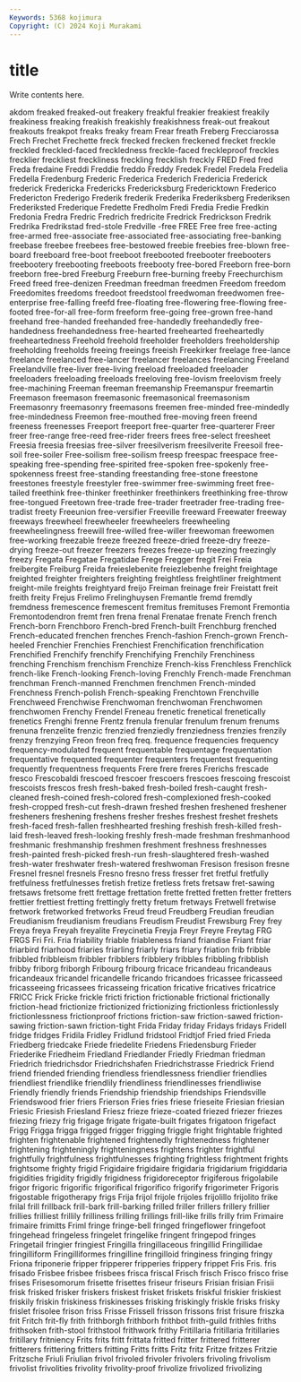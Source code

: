 ```yaml
---
Keywords: 5368 kojimura
Copyright: (C) 2024 Koji Murakami
---
```


# title

Write contents here.



akdom freaked freaked-out freakery
freakful freakier freakiest freakily freakiness freaking freakish freakishly freakishness freak-out
freakout freakouts freakpot freaks freaky fream Frear freath Freberg Frecciarossa
Frech Frechet Frechette freck frecked frecken freckened frecket freckle freckled
freckled-faced freckledness freckle-faced freckleproof freckles frecklier freckliest freckliness freckling frecklish
freckly FRED Fred fred Freda fredaine Freddi Freddie freddo Freddy
Fredek Fredel Fredela Fredelia Fredella Fredenburg Frederic Frederica Frederich Fredericia
Frederick frederick Fredericka Fredericks Fredericksburg Fredericktown Frederico Fredericton Frederigo Frederik
frederik Frederika Frederiksberg Frederiksen Frederiksted Frederique Fredette Fredholm Fredi Fredia
Fredie Fredkin Fredonia Fredra Fredric Fredrich fredricite Fredrick Fredrickson Fredrik
Fredrika Fredrikstad fred-stole Fredville -free FREE Free free free-acting free-armed
free-associate free-associated free-associating free-banking freebase freebee freebees free-bestowed freebie freebies
free-blown free-board freeboard free-boot freeboot freebooted freebooter freebooters freebootery freebooting
freeboots freebooty free-bored Freeborn free-born freeborn free-bred Freeburg Freeburn free-burning
freeby Freechurchism Freed freed free-denizen Freedman freedman freedmen Freedom freedom
Freedomites freedoms freedoot freedstool freedwoman freedwomen free-enterprise free-falling freefd free-floating
free-flowering free-flowing free-footed free-for-all free-form freeform free-going free-grown free-hand freehand
free-handed freehanded free-handedly freehandedly free-handedness freehandedness free-hearted freehearted freeheartedly freeheartedness
Freehold freehold freeholder freeholders freeholdership freeholding freeholds freeing freeings freeish
Freekirker freelage free-lance freelance freelanced free-lancer freelancer freelances freelancing Freeland
Freelandville free-liver free-living freeload freeloaded freeloader freeloaders freeloading freeloads freeloving
free-lovism freelovism freely free-machining Freeman freeman freemanship Freemanspur freemartin Freemason
freemason freemasonic freemasonical freemasonism Freemasonry freemasonry freemasons freemen free-minded free-mindedly
free-mindedness Freemon free-mouthed free-moving freen freend freeness freenesses Freeport freeport
free-quarter free-quarterer Freer freer free-range free-reed free-rider freers frees free-select
freesheet Freesia freesia freesias free-silver freesilverism freesilverite Freesoil free-soil free-soiler
Free-soilism free-soilism freesp freespac freespace free-speaking free-spending free-spirited free-spoken free-spokenly
free-spokenness freest free-standing freestanding free-stone freestone freestones freestyle freestyler free-swimmer
free-swimming freet free-tailed freethink free-thinker freethinker freethinkers freethinking free-throw free-tongued
Freetown free-trade free-trader freetrader free-trading free-tradist freety Freeunion free-versifier Freeville
freeward Freewater freeway freeways freewheel freewheeler freewheelers freewheeling freewheelingness freewill
free-willed free-willer freewoman freewomen free-working freezable freeze freezed freeze-dried freeze-dry
freeze-drying freeze-out freezer freezers freezes freeze-up freezing freezingly freezy Fregata
Fregatae Fregatidae Frege Fregger fregit Frei Freia freibergite Freiburg Freida
freieslebenite freiezlebenhe freight freightage freighted freighter freighters freighting freightless freightliner
freightment freight-mile freights freightyard freijo Freiman freinage freir Freistatt freit
freith freity Frejus Frelimo Frelinghuysen Fremantle fremd fremdly fremdness fremescence
fremescent fremitus fremituses Fremont Fremontia Fremontodendron fremt fren frena frenal
Frenatae frenate French french French-born Frenchboro French-bred French-built Frenchburg frenched
French-educated frenchen frenches French-fashion French-grown French-heeled Frenchier Frenchies Frenchiest Frenchification
frenchification Frenchified Frenchify frenchify Frenchifying Frenchily Frenchiness frenching Frenchism frenchism
Frenchize French-kiss Frenchless Frenchlick french-like French-looking French-loving Frenchly French-made Frenchman
frenchman French-manned Frenchmen frenchmen French-minded Frenchness French-polish French-speaking Frenchtown Frenchville
Frenchweed Frenchwise Frenchwoman frenchwoman Frenchwomen frenchwomen Frenchy Frendel Freneau frenetic
frenetical frenetically frenetics Frenghi frenne Frentz frenula frenular frenulum frenum
frenums frenuna frenzelite frenzic frenzied frenziedly frenziedness frenzies frenzily frenzy
frenzying Freon freon freq freq. frequence frequencies frequency frequency-modulated frequent
frequentable frequentage frequentation frequentative frequented frequenter frequenters frequentest frequenting frequently
frequentness frequents Frere frere freres Frerichs frescade fresco Frescobaldi frescoed
frescoer frescoers frescoes frescoing frescoist frescoists frescos fresh fresh-baked fresh-boiled
fresh-caught fresh-cleaned fresh-coined fresh-colored fresh-complexioned fresh-cooked fresh-cropped fresh-cut fresh-drawn freshed
freshen freshened freshener fresheners freshening freshens fresher freshes freshest freshet
freshets fresh-faced fresh-fallen freshhearted freshing freshish fresh-killed fresh-laid fresh-leaved fresh-looking
freshly fresh-made freshman freshmanhood freshmanic freshmanship freshmen freshment freshness freshnesses
fresh-painted fresh-picked fresh-run fresh-slaughtered fresh-washed fresh-water freshwater fresh-watered freshwoman Fresison
fresison fresne Fresnel fresnel fresnels Fresno fresno fress fresser fret
fretful fretfully fretfulness fretfulnesses fretish fretize fretless frets fretsaw fret-sawing
fretsaws fretsome frett frettage frettation frette fretted fretten fretter fretters
frettier frettiest fretting frettingly fretty fretum fretways Fretwell fretwise fretwork
fretworked fretworks Freud freud Freudberg Freudian freudian Freudianism freudianism freudians
Freudism Freudist Frewsburg Frey frey Freya freya Freyah freyalite Freycinetia
Freyja Freyr Freyre Freytag FRG FRGS Fri Fri. Fria friability
friable friableness friand friandise Friant friar friarbird friarhood friaries friarling
friarly friars friary friation frib fribble fribbled fribbleism fribbler fribblers
fribblery fribbles fribbling fribblish fribby friborg friborgh Fribourg fribourg fricace
fricandeau fricandeaus fricandeaux fricandel fricandelle fricando fricandoes fricassee fricasseed fricasseeing
fricassees fricasseing frication fricative fricatives fricatrice FRICC Frick Fricke frickle
fricti friction frictionable frictional frictionally friction-head frictionize frictionized frictionizing frictionless
frictionlessly frictionlessness frictionproof frictions friction-saw friction-sawed friction-sawing friction-sawn friction-tight Frida
Friday friday Fridays fridays Fridell fridge fridges Fridila Fridley Fridlund
fridstool Fridtjof Fried fried Frieda Friedberg friedcake Friede friedelite Friedens
Friedensburg Frieder Friederike Friedheim Friedland Friedlander Friedly Friedman friedman Friedrich
friedrichsdor Friedrichshafen Friedrichstrasse Friedrick Friend friend friended friending friendless friendlessness
friendlier friendlies friendliest friendlike friendlily friendliness friendlinesses friendliwise Friendly friendly
friends Friendship friendship friendships Friendsville Friendswood frier friers Frierson Fries
fries friese frieseite Friesian friesian Friesic Friesish Friesland Friesz frieze
frieze-coated friezed friezer friezes friezing friezy frig frigage frigate frigate-built
frigates frigatoon frigefact Frigg Frigga frigga frigged frigger frigging friggle
fright frightable frighted frighten frightenable frightened frightenedly frightenedness frightener frightening
frighteningly frighteningness frightens frighter frightful frightfully frightfulness frightfulnesses frighting frightless
frightment frights frightsome frighty frigid Frigidaire frigidaire frigidaria frigidarium frigiddaria
frigidities frigidity frigidly frigidness frigidoreceptor frigiferous frigolabile frigor frigoric frigorific
frigorifical frigorifico frigorify frigorimeter Frigoris frigostable frigotherapy frigs Frija frijol
frijole frijoles frijolillo frijolito frike frilal frill frillback frill-bark frill-barking
frilled friller frillers frillery frillier frillies frilliest frillily frilliness frilling
frillings frill-like frills frilly frim Frimaire frimaire frimitts Friml fringe
fringe-bell fringed fringeflower fringefoot fringehead fringeless fringelet fringelike fringent fringepod
fringes Fringetail fringier fringiest Fringilla fringillaceous fringillid Fringillidae fringilliform Fringilliformes
fringilline fringilloid fringiness fringing fringy Friona friponerie fripper fripperer fripperies
frippery frippet Fris Fris. fris frisado Frisbee frisbee frisbees frisca
friscal Frisch frisch Frisco frisco frise frises Frisesomorum frisette frisettes
friseur friseurs Frisian frisian Frisii frisk frisked frisker friskers friskest
frisket friskets friskful friskier friskiest friskily friskin friskiness friskinesses frisking
friskingly friskle frisks frisky frislet frisolee frison friss Frisse Frissell
frisson frissons frist frisure friszka frit Fritch frit-fly frith frithborgh
frithborh frithbot frith-guild frithles friths frithsoken frith-stool frithstool frithwork frithy
Fritillaria fritillaria fritillaries fritillary fritniency Frits frits fritt frittata fritted
fritter frittered fritterer fritterers frittering fritters fritting Fritts fritts Fritz
fritz Fritze fritzes Fritzie Fritzsche Friuli Friulian frivol frivoled frivoler
frivolers frivoling frivolism frivolist frivolities frivolity frivolity-proof frivolize frivolized frivolizing
